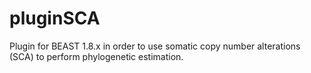 # pluginSCA
Plugin for BEAST 1.8.x in order to use somatic copy number alterations (SCA) to perform phylogenetic estimation.
